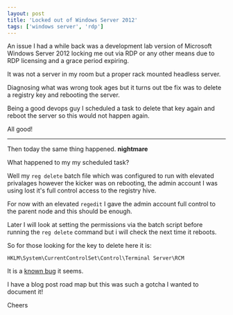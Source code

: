 ```yaml
---
layout: post
title: 'Locked out of Windows Server 2012'
tags: ['windows server', 'rdp']
---
```

An issue I had a while back was a development lab version of Microsoft Windows Server 2012 locking me out via RDP or any other means due to RDP licensing and a grace period expiring. 

It was not a server in my room but a proper rack mounted headless server. 

Diagnosing what was wrong took ages but it turns out tbe fix was to delete a registry key and rebooting the server. 

Being a good devops guy I scheduled a task to delete that key again and reboot the server so this would not happen again. 

All good! 

---

Then today the same thing happened. **nightmare** 

What happened to my my scheduled task? 

Well my `reg delete` batch file which was configured to run with elevated privalages however the kicker was on rebooting, the admin account I was using lost it's full control access to the registry hive. 

For now with an elevated `regedit` I gave the admin account full control to the parent node and this should be enough. 

Later I will look at setting the permissions via the batch script before running the `reg delete` command but i will check the next time it reboots. 

So for those looking for the key to delete here it is: 

```
HKLM\System\CurrentControlSet\Control\Terminal Server\RCM
```

It is a [known bug](https://support.software.dell.com/vworkspace/kb/113932) it seems. 

I have a blog post road map but this was such a gotcha I wanted to document it!

Cheers